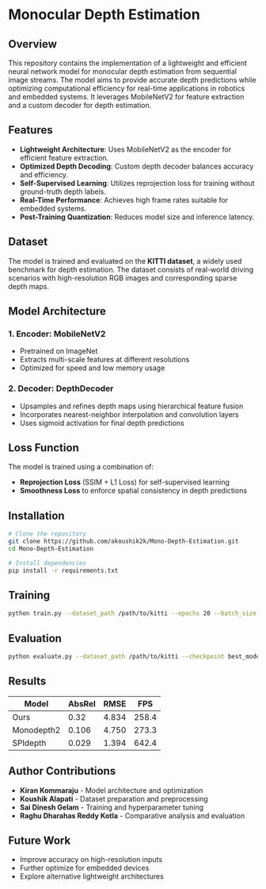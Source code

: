 # Monocular Depth Estimation

## Overview
This repository contains the implementation of a lightweight and efficient neural network model for monocular depth estimation from sequential image streams. The model aims to provide accurate depth predictions while optimizing computational efficiency for real-time applications in robotics and embedded systems. It leverages MobileNetV2 for feature extraction and a custom decoder for depth estimation.

## Features
- **Lightweight Architecture**: Uses MobileNetV2 as the encoder for efficient feature extraction.
- **Optimized Depth Decoding**: Custom depth decoder balances accuracy and efficiency.
- **Self-Supervised Learning**: Utilizes reprojection loss for training without ground-truth depth labels.
- **Real-Time Performance**: Achieves high frame rates suitable for embedded systems.
- **Post-Training Quantization**: Reduces model size and inference latency.

## Dataset
The model is trained and evaluated on the **KITTI dataset**, a widely used benchmark for depth estimation. The dataset consists of real-world driving scenarios with high-resolution RGB images and corresponding sparse depth maps.

## Model Architecture
### 1. Encoder: MobileNetV2
- Pretrained on ImageNet
- Extracts multi-scale features at different resolutions
- Optimized for speed and low memory usage

### 2. Decoder: DepthDecoder
- Upsamples and refines depth maps using hierarchical feature fusion
- Incorporates nearest-neighbor interpolation and convolution layers
- Uses sigmoid activation for final depth predictions

## Loss Function
The model is trained using a combination of:
- **Reprojection Loss** (SSIM + L1 Loss) for self-supervised learning
- **Smoothness Loss** to enforce spatial consistency in depth predictions

## Installation
```bash
# Clone the repository
git clone https://github.com/akoushik2k/Mono-Depth-Estimation.git
cd Mono-Depth-Estimation

# Install dependencies
pip install -r requirements.txt
```

## Training
```bash
python train.py --dataset_path /path/to/kitti --epochs 20 --batch_size 8
```

## Evaluation
```bash
python evaluate.py --dataset_path /path/to/kitti --checkpoint best_model.pth
```

## Results
| Model      | AbsRel | RMSE  | FPS  |
|------------|--------|-------|------|
| Ours       | 0.32   | 4.834 | 258.4|
| Monodepth2 | 0.106  | 4.750 | 273.3|
| SPIdepth   | 0.029  | 1.394 | 642.4|

## Author Contributions
- **Kiran Kommaraju** - Model architecture and optimization
- **Koushik Alapati** - Dataset preparation and preprocessing
- **Sai Dinesh Gelam** - Training and hyperparameter tuning
- **Raghu Dharahas Reddy Kotla** - Comparative analysis and evaluation

## Future Work
- Improve accuracy on high-resolution inputs
- Further optimize for embedded devices
- Explore alternative lightweight architectures
